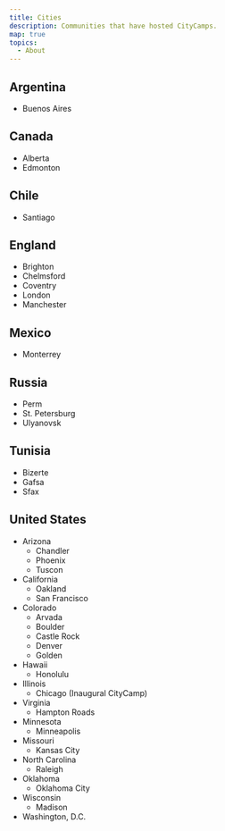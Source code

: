 ```yaml
---
title: Cities
description: Communities that have hosted CityCamps.
map: true
topics:
  - About
---
```


## Argentina

* Buenos Aires

## Canada

* Alberta
* Edmonton

## Chile

* Santiago

## England

* Brighton
* Chelmsford
* Coventry
* London
* Manchester

## Mexico

* Monterrey

## Russia

* Perm
* St. Petersburg
* Ulyanovsk

## Tunisia

* Bizerte
* Gafsa
* Sfax

## United States

* Arizona
  - Chandler
  - Phoenix
  - Tuscon
* California
  - Oakland
  - San Francisco
* Colorado
  - Arvada
  - Boulder
  - Castle Rock
  - Denver
  - Golden
* Hawaii
  - Honolulu
* Illinois
  - Chicago (Inaugural CityCamp)
* Virginia
  - Hampton Roads
* Minnesota
  - Minneapolis
* Missouri
  - Kansas City
* North Carolina
  - Raleigh
* Oklahoma
  - Oklahoma City
* Wisconsin
  - Madison
* Washington, D.C.
